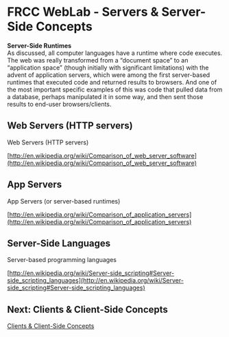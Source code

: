 # FRCC WebLab - Servers & Server-Side Concepts

**Server-Side Runtimes**  
As discussed, all computer languages have a runtime where code executes. The web was really transformed from a “document space” to an “application space” (though initially with significant limitations) with the advent of application servers, which were among the first server-based runtimes that executed code and returned results to browsers. And one of the most important specific examples of this was code that pulled data from a database, perhaps manipulated it in some way, and then sent those results to end-user browsers/clients.  

## Web Servers (HTTP servers)

Web Servers (HTTP servers)

[http://en.wikipedia.org/wiki/Comparison_of_web_server_software](http://en.wikipedia.org/wiki/Comparison_of_web_server_software)

## App Servers

App Servers (or server-based runtimes)

[http://en.wikipedia.org/wiki/Comparison_of_application_servers](http://en.wikipedia.org/wiki/Comparison_of_application_servers) 

## Server-Side Languages

Server-based programming languages

[http://en.wikipedia.org/wiki/Server-side_scripting#Server-side_scripting_languages](http://en.wikipedia.org/wiki/Server-side_scripting#Server-side_scripting_languages)

## Next: Clients & Client-Side Concepts

[Clients & Client-Side Concepts](?md=/course-content/module1/clients_and_client-side_concepts.md)